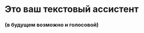 <h1>Это ваш текстовый ассистент</h1>
<h3>(в будущем возможно и голосовой)</h3>

[Denchickfun github]: https://github.com/Boyaroslav
